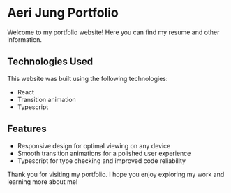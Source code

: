 # Aeri Jung Portfolio

Welcome to my portfolio website! Here you can find my resume and other information.

## Technologies Used

This website was built using the following technologies:

- React
- Transition animation
- Typescript

## Features

- Responsive design for optimal viewing on any device
- Smooth transition animations for a polished user experience
- Typescript for type checking and improved code reliability

Thank you for visiting my portfolio. I hope you enjoy exploring my work and learning more about me!
